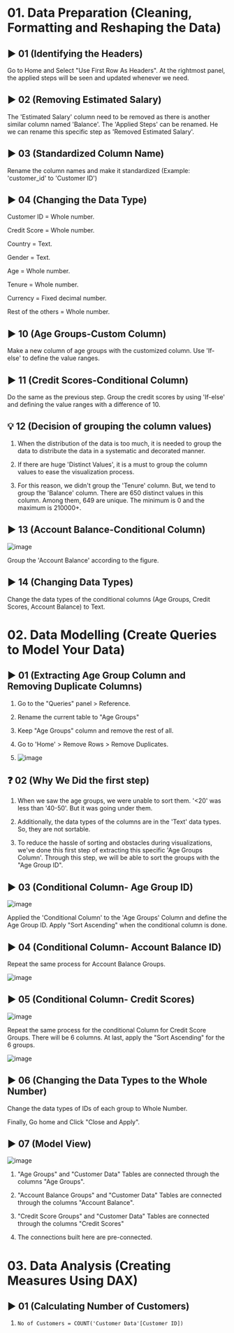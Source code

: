 # 01. Data Preparation (Cleaning, Formatting and Reshaping the Data)



## ▶️ 01 (Identifying the Headers)
Go to Home and Select "Use First Row As Headers". At the rightmost panel, the applied steps will be seen and updated whenever we need. 




## ▶️ 02 (Removing Estimated Salary)
The 'Estimated Salary' column need to be removed as there is another similar column named 'Balance'. The 'Applied Steps' can be renamed. He we can rename this specific step as 'Removed Estimated Salary'. 




## ▶️ 03 (Standardized Column Name)
Rename the column names and make it standardized (Example: 'customer_id' to 'Customer ID')




## ▶️ 04 (Changing the Data Type)
Customer ID = Whole number.

Credit Score = Whole number.

Country = Text.

Gender = Text.

Age = Whole number.

Tenure = Whole number.

Currency = Fixed decimal number.

Rest of the others = Whole number. 




## ▶️ 10 (Age Groups-Custom Column)
Make a new column of age groups with the customized column. Use 'If-else' to define the value ranges.




## ▶️ 11 (Credit Scores-Conditional Column)
Do the same as the previous step. Group the credit scores by using 'If-else' and defining the value ranges with a difference of 10. 




## 💡 12 (Decision of grouping the column values)
1. When the distribution of the data is too much, it is needed to group the data to distribute the data in a systematic and decorated manner.


2. If there are huge 'Distinct Values', it is a must to group the column values to ease the visualization process.


3. For this reason, we didn't group the 'Tenure' column. But, we tend to group the 'Balance' column. There are 650 distinct values in this column. Among them, 649 are unique. The minimum is 0 and the maximum is 210000+.





## ▶️ 13 (Account Balance-Conditional Column)

![image](https://github.com/zizanayub/Data-Analytics-Projects/assets/65456659/50ab6821-66b5-42b2-af9b-c6a6483bfc79)


Group the 'Account Balance' according to the figure. 




## ▶️ 14 (Changing Data Types)
Change the data types of the conditional columns (Age Groups, Credit Scores, Account Balance) to Text. 






# 02. Data Modelling (Create Queries to Model Your Data)

## ▶️ 01 (Extracting Age Group Column and Removing Duplicate Columns)

1. Go to the "Queries" panel > Reference.

2. Rename the current table to "Age Groups"

3. Keep "Age Groups" column and remove the rest of all.

4. Go to 'Home' > Remove Rows > Remove Duplicates.

5. ![image](https://github.com/zizanayub/Data-Analytics-Projects/assets/65456659/46f1fa73-debf-4d4a-bab2-6be23aa7acb7)









## ❓ 02 (Why We Did the first step)

1. When we saw the age groups, we were unable to sort them. '<20' was less than '40-50'. But it was going under them.

2. Additionally, the data types of the columns are in the 'Text' data types. So, they are not sortable.

3. To reduce the hassle of sorting and obstacles during visualizations, we've done this first step of extracting this specific 'Age Groups Column'. Through this step, we will be able to sort the groups with the "Age Group ID".






## ▶️ 03 (Conditional Column- Age Group ID)

![image](https://github.com/zizanayub/Data-Analytics-Projects/assets/65456659/75c18f8e-06fa-4977-b66c-a6da91422d5b)



Applied the 'Conditional Column' to the 'Age Groups' Column and define the Age Group ID. Apply "Sort Ascending" when the conditional column is done. 






## ▶️ 04 (Conditional Column- Account Balance ID)

Repeat the same process for Account Balance Groups.

![image](https://github.com/zizanayub/Data-Analytics-Projects/assets/65456659/37715419-8cc0-478e-a5ab-c8d12a718c04)








## ▶️ 05 (Conditional Column- Credit Scores)

![image](https://github.com/zizanayub/Data-Analytics-Projects/assets/65456659/2391f18d-3a8a-4f94-961a-d4e7ea029033)


Repeat the same process for the conditional Column for Credit Score Groups. There will be 6 columns. At last, apply the "Sort Ascending" for the 6 groups. 

![image](https://github.com/zizanayub/Data-Analytics-Projects/assets/65456659/f0122793-5eb6-4554-9a0b-049f3bf7a219)







## ▶️ 06 (Changing the Data Types to the Whole Number)
Change the data types of IDs of each group to Whole Number. 




Finally, Go home and Click "Close and Apply". 







## ▶️ 07 (Model View)

![image](https://github.com/zizanayub/Data-Analytics-Projects/assets/65456659/d5f40a89-e904-407f-80f3-6e32b65f7a8b)

1. "Age Groups" and "Customer Data" Tables are connected through the columns "Age Groups".

2. "Account Balance Groups" and "Customer Data" Tables are connected through the columns "Account Balance".

3. "Credit Score Groups" and "Customer Data" Tables are connected through the columns "Credit Scores"

4. The connections built here are pre-connected.






# 03. Data Analysis (Creating Measures Using DAX)

## ▶️ 01 (Calculating Number of Customers)

1. ```DAX
   No of Customers = COUNT('Customer Data'[Customer ID])
   ```
